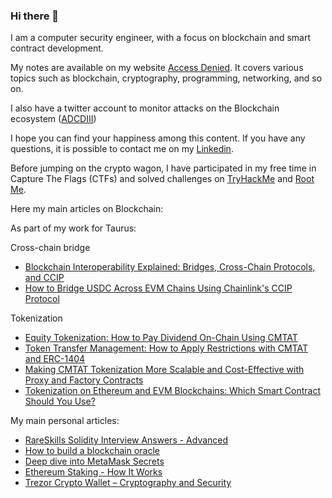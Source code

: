 ### Hi there 👋

I am a computer security engineer, with a focus on blockchain and smart contract development.

My notes are available on my website [Access Denied](https://rya-sge.github.io/access-denied/). It covers various topics such as blockchain, cryptography, programming, networking, and so on.

I also have a twitter account to monitor attacks on the Blockchain ecosystem ([ADCDIII](https://twitter.com/ADCDIII))

I hope you can find your happiness among this content. If you have any questions, it is possible to contact me on my [Linkedin](https://ch.linkedin.com/in/ryan-sauge/en?trk=public_profile_locale-url).

Before jumping on the crypto wagon, I have participated in my free time in Capture The Flags (CTFs) and solved challenges on [TryHackMe](https://tryhackme.com/p/Carcajou) and [Root Me](https://www.root-me.org).

Here my main articles on Blockchain:

As part of my work for Taurus:

Cross-chain bridge
- [Blockchain Interoperability Explained: Bridges, Cross-Chain Protocols, and CCIP](https://www.taurushq.com/blog/blockchain-interoperability-explained-bridges-cross-chain-protocols-and-ccip/)
- [How to Bridge USDC Across EVM Chains Using Chainlink's CCIP Protocol](https://www.taurushq.com/blog/how-to-bridge-usdc-across-evm-chains-using-chainlinks-ccip-protocol)

Tokenization
- [Equity Tokenization: How to Pay Dividend On-Chain Using CMTAT](https://www.taurushq.com/blog/equity-tokenization-how-to-pay-dividend-on-chain-using-cmtat/)
- [Token Transfer Management: How to Apply Restrictions with CMTAT and ERC-1404](https://www.taurushq.com/blog/token-transfer-management-how-to-apply-restrictions-with-cmtat-and-erc-1404/)
- [Making CMTAT Tokenization More Scalable and Cost-Effective with Proxy and Factory Contracts](https://www.taurushq.com/blog/cmtat-tokenization-deployment-with-proxy-and-factory/)
- [Tokenization on Ethereum and EVM Blockchains: Which Smart Contract Should You Use?](https://www.taurushq.com/blog/tokenization-on-ethereum-and-evm-blockchains-which-smart-contract-should-you-use/)

My main personal articles:
- [RareSkills Solidity Interview Answers - Advanced](https://rya-sge.github.io/access-denied/2024/05/06/solidity-interview-question-rareskills-advanced/)
- [How to build a blockchain oracle](https://rya-sge.github.io/access-denied/2024/04/16/build-blockchain-oracle/)
- [Deep dive into MetaMask Secrets](https://rya-sge.github.io/access-denied/2023/07/20/metamask-secret/)
- [Ethereum Staking - How It Works](https://rya-sge.github.io/access-denied/2024/03/28/ethereum-staking/)
- [Trezor Crypto Wallet – Cryptography and Security](https://rya-sge.github.io/access-denied/2024/10/15/trezor-wallet-security/)
